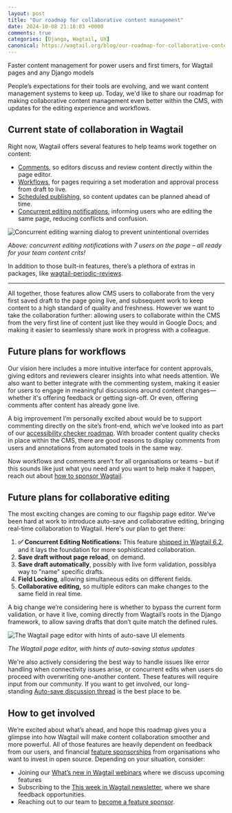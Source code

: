 ```yaml
---
layout: post
title: "Our roadmap for collaborative content management"
date: 2024-10-08 21:18:03 +0000
comments: true
categories: [Django, Wagtail, UX]
canonical: https://wagtail.org/blog/our-roadmap-for-collaborative-content-management/
---
```


Faster content management for power users and first timers, for Wagtail pages and any Django models

<!-- more -->

People’s expectations for their tools are evolving, and we want content management systems to keep up. Today, we'd like to share our roadmap for making collaborative content management even better within the CMS, with updates for the editing experience and workflows.

## Current state of collaboration in Wagtail

Right now, Wagtail offers several features to help teams work together on content:

- [Comments](https://guide.wagtail.org/en-latest/how-to-guides/manage-pages/#create-and-edit-comments), so editors discuss and review content directly within the page editor.
- [Workflows](https://guide.wagtail.org/en-latest/how-to-guides/configure-workflows-for-moderation/), for pages requiring a set moderation and approval process from draft to live.
- [Scheduled publishing](https://guide.wagtail.org/en-latest/concepts/scheduled-publishing/), so content updates can be planned ahead of time.
- [Concurrent editing notifications](https://guide.wagtail.org/en-latest/how-to-guides/manage-pages/#concurrent-editing-notifications), informing users who are editing the same page, reducing conflicts and confusion.

![Concurrent editing warning dialog to prevent unintentional overrides](/images/blog/our-roadmap-for-collaborative-content-management/concurrent_editing_warning_dialog_to_prevent.png)

_Above: concurrent editing notifications with 7 users on the page – all ready for your team content crits!_

In addition to those built-in features, there’s a plethora of extras in packages, like [wagtail-periodic-reviews](https://github.com/torchbox/wagtail-periodic-review).

---

All together, those features allow CMS users to collaborate from the very first saved draft to the page going live, and subsequent work to keep content to a high standard of quality and freshness. However we want to take the collaboration further: allowing users to collaborate within the CMS from the very first line of content just like they would in Google Docs; and making it easier to seamlessly share work in progress with a colleague.

## Future plans for workflows

Our vision here includes a more intuitive interface for content approvals, giving editors and reviewers clearer insights into what needs attention. We also want to better integrate with the commenting system, making it easier for users to engage in meaningful discussions around content changes—whether it's offering feedback or getting sign-off. Or even, offering comments after content has already gone live.

A big improvement I’m personally excited about would be to support commenting directly on the site’s front-end, which we’ve looked into as part of our [accessibility checker roadmap](https://wagtail.org/blog/looking-for-sponsorship-accessibility-checks-for-site-administrators/). With broader content quality checks in place within the CMS, there are good reasons to display comments from users and annotations from automated tools in the same way.

Now workflows and comments aren’t for all organisations or teams – but if this sounds like just what you need and you want to help make it happen, reach out about [how to sponsor Wagtail](https://wagtail.org/sponsor/).

## Future plans for collaborative editing

The most exciting changes are coming to our flagship page editor. We’ve been hard at work to introduce auto-save and collaborative editing, bringing real-time collaboration to Wagtail. Here's our plan to get there:

1. **✅ Concurrent Editing Notifications:** This feature [shipped in Wagtail 6.2](https://wagtail.org/blog/wagtail-62/), and it lays the foundation for more sophisticated collaboration.
2. **Save draft without page reload**, on demand.
3. **Save draft automatically**, possibly with live form validation, possiblya way to "name" specific drafts.
4. **Field Locking**, allowing simultaneous edits on different fields.
5. **Collaborative editing,** so multiple editors can make changes to the same field in real time.

A big change we’re considering here is whether to bypass the current form validation, or have it live, coming directly from Wagtail’s roots in the Django framework, to allow saving drafts that don’t quite match the defined rules.

![The Wagtail page editor with hints of auto-save UI elements](/images/blog/our-roadmap-for-collaborative-content-management/hints_of_auto-save.png)

_The Wagtail page editor, with hints of auto-saving status updates_

We're also actively considering the best way to handle issues like error handling when connectivity issues arise, or concurrent edits when users do proceed with overwriting one-another content. These features will require input from our community. If you want to get involved, our long-standing [Auto-save discussion thread](https://github.com/wagtail/wagtail/discussions/7636) is the best place to be.

## How to get involved

We’re excited about what’s ahead, and hope this roadmap gives you a glimpse into how Wagtail will make content collaboration smoother and more powerful. All of those features are heavily dependent on feedback from our users, and financial [feature sponsorships](https://wagtail.org/sponsor/) from organisations who want to invest in open source. Depending on your situation, consider:

- Joining our [What’s new in Wagtail webinars](https://wagtail.org/events/) where we discuss upcoming features
- Subscribing to the [This week in Wagtail newsletter](https://wagtail.org/newsletter/), where we share feedback opportunities.
- Reaching out to our team to [become a feature sponsor](https://wagtail.org/sponsor/).
